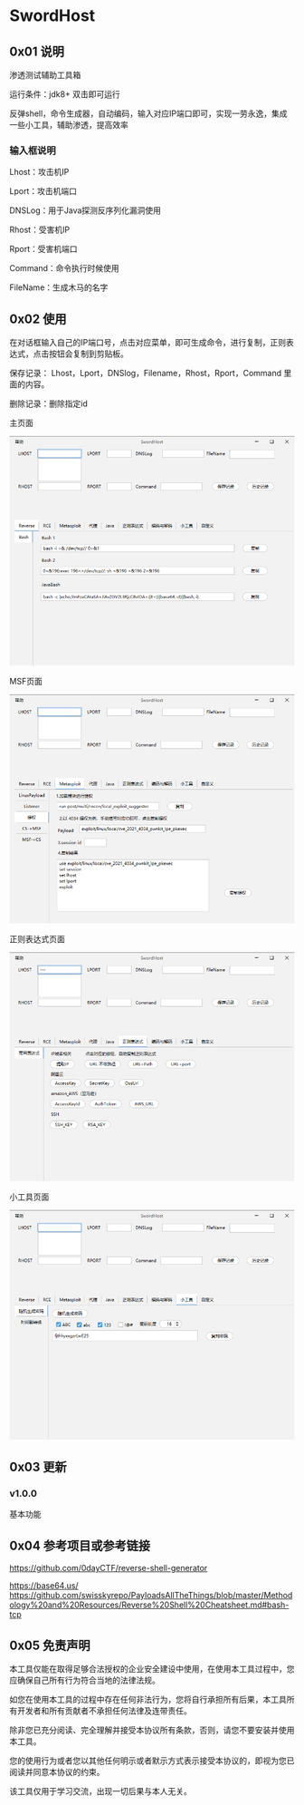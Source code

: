 # SwordHost



## 0x01 说明

渗透测试辅助工具箱

运行条件：jdk8+  双击即可运行

反弹shell，命令生成器，自动编码，输入对应IP端口即可，实现一劳永逸，集成一些小工具，辅助渗透，提高效率


### 输入框说明

Lhost：攻击机IP

Lport：攻击机端口

DNSLog：用于Java探测反序列化漏洞使用

Rhost：受害机IP

Rport：受害机端口

Command：命令执行时候使用

FileName：生成木马的名字

## 0x02 使用
在对话框输入自己的IP端口号，点击对应菜单，即可生成命令，进行复制，正则表达式，点击按钮会复制到剪贴板。


保存记录： Lhost，Lport，DNSlog，Filename，Rhost，Rport，Command 里面的内容。

删除记录：删除指定id

主页面

![image-20230208111317829](README/image-20230208111317829.png) 

MSF页面

![image-20230208111253159](README/image-20230208111253159.png) 



正则表达式页面

![image-20230208111340636](README/image-20230208111340636.png) 

小工具页面

![image-20230208111417057](README/image-20230208111417057.png) 



## 0x03 更新

### v1.0.0

基本功能




## 0x04 参考项目或参考链接

https://github.com/0dayCTF/reverse-shell-generator

https://base64.us/
https://github.com/swisskyrepo/PayloadsAllTheThings/blob/master/Methodology%20and%20Resources/Reverse%20Shell%20Cheatsheet.md#bash-tcp
## 0x05 免责声明

本工具仅能在取得足够合法授权的企业安全建设中使用，在使用本工具过程中，您应确保自己所有行为符合当地的法律法规。
    
如您在使用本工具的过程中存在任何非法行为，您将自行承担所有后果，本工具所有开发者和所有贡献者不承担任何法律及连带责任。

除非您已充分阅读、完全理解并接受本协议所有条款，否则，请您不要安装并使用本工具。

您的使用行为或者您以其他任何明示或者默示方式表示接受本协议的，即视为您已阅读并同意本协议的约束。

该工具仅用于学习交流，出现一切后果与本人无关。